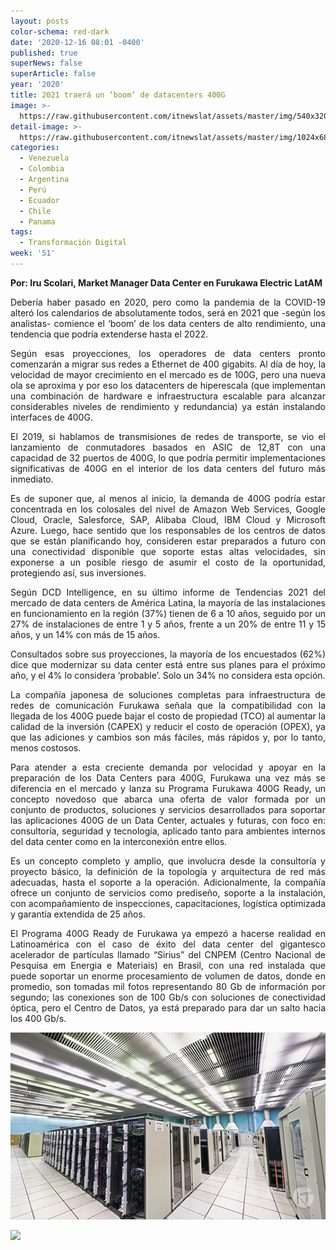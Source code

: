 ```yaml
---
layout: posts
color-schema: red-dark
date: '2020-12-16 08:01 -0400'
published: true
superNews: false
superArticle: false
year: '2020'
title: 2021 traerá un ‘boom’ de datacenters 400G
image: >-
  https://raw.githubusercontent.com/itnewslat/assets/master/img/540x320/Data-Centers-p.jpg
detail-image: >-
  https://raw.githubusercontent.com/itnewslat/assets/master/img/1024x680/Data-Centers-g.jpg
categories:
  - Venezuela
  - Colombia
  - Argentina
  - Perú
  - Ecuador
  - Chile
  - Panama
tags:
  - Transformación Digital
week: '51'
---
```

<p style="text-align: justify;"><strong>Por</strong><strong>: Iru Scolari, Market Manager Data Center en Furukawa Electric LatAM</strong></p>
<p style="text-align: justify;">Debería haber pasado en 2020, pero como la pandemia de la COVID-19 alteró los calendarios de absolutamente todos, será en 2021 que -según los analistas- comience el ‘boom’ de los data centers de alto rendimiento, una tendencia que podría extenderse hasta el 2022.</p>
<p style="text-align: justify;">Según esas proyecciones, los operadores de data centers pronto comenzarán a migrar sus redes a Ethernet de 400 gigabits. Al día de hoy, la velocidad de mayor crecimiento en el mercado es de 100G, pero una nueva ola se aproxima y por eso los datacenters de hiperescala (que implementan una combinación de hardware e infraestructura escalable para alcanzar considerables niveles de rendimiento y redundancia) ya están instalando interfaces de 400G.</p>
<p style="text-align: justify;">El 2019, si hablamos de transmisiones de redes de transporte, se vio el lanzamiento de conmutadores basados ​​en ASIC de 12,8T con una capacidad de 32 puertos de 400G, lo que podría permitir implementaciones significativas de 400G en el interior de los data centers del futuro más inmediato.</p>
<p style="text-align: justify;">Es de suponer que, al menos al inicio, la demanda de 400G podría estar concentrada en los colosales del nivel de Amazon Web Services, Google Cloud, Oracle, Salesforce, SAP, Alibaba Cloud, IBM Cloud y Microsoft Azure. Luego, hace sentido que los responsables de los centros de datos que se están planificando hoy, consideren estar preparados a futuro con una conectividad disponible que soporte estas altas velocidades, sin exponerse a un posible riesgo de asumir el costo de la oportunidad, protegiendo así, sus inversiones.</p>
<p style="text-align: justify;">Según DCD Intelligence, en su último informe de Tendencias 2021 del mercado de data centers de América Latina, la mayoría de las instalaciones en funcionamiento en la región (37%) tienen de 6 a 10 años, seguido por un 27% de instalaciones de entre 1 y 5 años, frente a un 20% de entre 11 y 15 años, y un 14% con más de 15 años.</p>
<p style="text-align: justify;">Consultados sobre sus proyecciones, la mayoría de los encuestados (62%) dice que modernizar su data center está entre sus planes para el próximo año,  y el 4% lo considera ‘probable’. Solo un 34% no considera esta opción.</p>
<p style="text-align: justify;">La compañía japonesa de soluciones completas para infraestructura de redes de comunicación Furukawa señala que la compatibilidad con la llegada de los 400G puede bajar el costo de propiedad (TCO) al aumentar la calidad de la inversión (CAPEX) y reducir el costo de operación (OPEX), ya que las adiciones y cambios son más fáciles, más rápidos y, por lo tanto, menos costosos.</p>
<p style="text-align: justify;">Para atender a esta creciente demanda por velocidad y apoyar en la preparación de los Data Centers para 400G, Furukawa una vez más se diferencia en el mercado y lanza su Programa Furukawa 400G Ready, un concepto novedoso que abarca una oferta de valor formada por un conjunto de productos, soluciones y servicios desarrollados para soportar las aplicaciones 400G de un Data Center, actuales y futuras, con foco en: consultoría, seguridad y tecnología, aplicado tanto para ambientes internos del data center como en la interconexión entre ellos.</p>
<p style="text-align: justify;">Es un concepto completo y amplio, que involucra desde la consultoría y proyecto básico, la definición de la topología y arquitectura de red más adecuadas, hasta el soporte a la operación. Adicionalmente, la compañía ofrece un conjunto de servicios como prediseño, soporte a la instalación, con acompañamiento de inspecciones, capacitaciones, logística optimizada y garantía extendida de 25 años.</p>
<p style="text-align: justify;">El Programa 400G Ready de Furukawa ya empezó a hacerse realidad en Latinoamérica con el caso de éxito del data center del gigantesco acelerador de partículas llamado “Sirius” del CNPEM (Centro Nacional de Pesquisa em Energia e Materiais) en Brasil, con una red instalada que puede soportar un enorme procesamiento de volumen de datos, donde en promedio, son tomadas mil fotos representando 80 Gb de información por segundo; las conexiones son de 100 Gb/s con soluciones de conectividad óptica, pero el Centro de Datos, ya está preparado para dar un salto hacia los 400 Gb/s.</p>
<p style="text-align: justify;"></p>

![](https://raw.githubusercontent.com/itnewslat/assets/master/img/540x320/Data-Centers-p.jpg)

<img src="https://tracker.metricool.com/c3po.jpg?hash=56f88a41e39ab42c063cc51676587a04"/>
